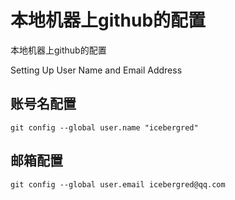 # 本地机器上github的配置

本地机器上github的配置

Setting Up User Name and Email Address

## 账号名配置

```
git config --global user.name "icebergred"
```

## 邮箱配置

```
git config --global user.email icebergred@qq.com
```
